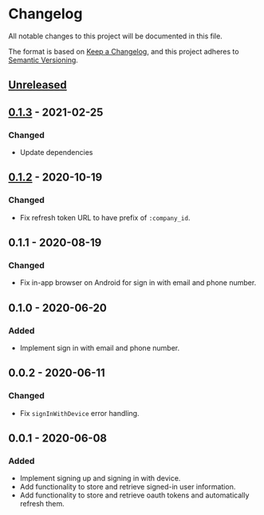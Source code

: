 # Changelog

All notable changes to this project will be documented in this file.

The format is based on [Keep a Changelog](https://keepachangelog.com/en/1.0.0/),
and this project adheres to [Semantic Versioning](https://semver.org/spec/v2.0.0.html).

## [Unreleased]

## [0.1.3] - 2021-02-25

### Changed

- Update dependencies

## [0.1.2] - 2020-10-19

### Changed

- Fix refresh token URL to have prefix of `:company_id`.

## 0.1.1 - 2020-08-19

### Changed

- Fix in-app browser on Android for sign in with email and phone number.

## 0.1.0 - 2020-06-20

### Added

- Implement sign in with email and phone number.

## 0.0.2 - 2020-06-11

### Changed

- Fix `signInWithDevice` error handling.

## 0.0.1 - 2020-06-08

### Added

- Implement signing up and signing in with device.
- Add functionality to store and retrieve signed-in user information.
- Add functionality to store and retrieve oauth tokens and automatically refresh them.

[unreleased]: https://github.com/cotterapp/flutter-sdk/compare/v0.1.2...HEAD
[0.1.2]: https://github.com/cotterapp/flutter-sdk/compare/v0.1.1...v0.1.2
[0.1.3]: https://github.com/cotterapp/flutter-sdk/compare/v0.1.2...v0.1.3
